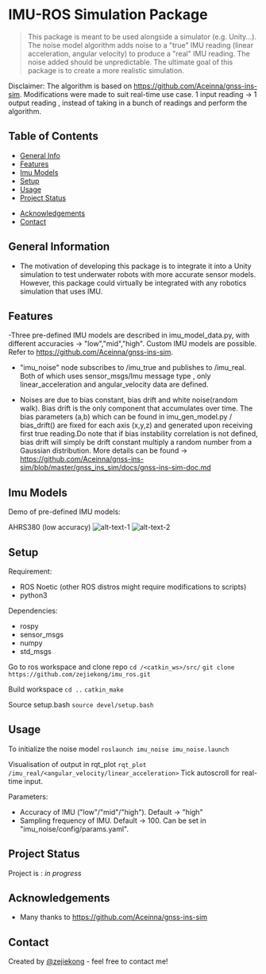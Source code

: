 # IMU-ROS Simulation Package

> This package is meant to be used alongside a simulator (e.g. Unity...). The noise model algorithm adds noise to a "true" IMU reading (linear acceleration, angular velocity) to produce a "real" IMU reading. The noise added should be unpredictable. The ultimate goal of this package is to create a more realistic simulation.

<!-- > Live demo [_here_](https://www.example.com). If you have the project hosted somewhere, include the link here. -->

Disclaimer: The algorithm is based on https://github.com/Aceinna/gnss-ins-sim. Modifications were made to suit real-time use case. 1 input reading -> 1 output reading , instead of taking in a bunch of readings and perform the algorithm.

## Table of Contents

- [General Info](#general-information)
- [Features](#features)
- [Imu Models](#imu-models)
- [Setup](#setup)
- [Usage](#usage)
- [Project Status](#project-status)
<!-- - [Room for Improvement](#room-for-improvement) -->
- [Acknowledgements](#acknowledgements)
- [Contact](#contact)
<!-- * [License](#license) -->

## General Information

- The motivation of developing this package is to integrate it into a Unity simulation to test underwater robots with more accurate sensor models. However, this package could virtually be integrated with any robotics simulation that uses IMU.

<!-- You don't have to answer all the questions - just the ones relevant to your project. -->

## Features

-Three pre-defined IMU models are described in imu_model_data.py, with different accuracies -> "low","mid","high". Custom IMU models are possible. Refer to https://github.com/Aceinna/gnss-ins-sim.

- "imu_noise" node subscribes to /imu_true and publishes to /imu_real. Both of which uses sensor_msgs/Imu message type , only linear_acceleration and angular_velocity data are defined.

- Noises are due to bias constant, bias drift and white noise(random walk). Bias drift is the only component that accumulates over time. The bias parameters (a,b) which can be found in imu_gen_model.py / bias_drift() are fixed for each axis (x,y,z) and generated upon receiving first true reading.Do note that if bias instability correlation is not defined, bias drift will simply be drift constant multiply a random number from a Gaussian distribution. More details can be found -> https://github.com/Aceinna/gnss-ins-sim/blob/master/gnss_ins_sim/docs/gnss-ins-sim-doc.md

## Imu Models

Demo of pre-defined IMU models:

AHRS380 (low accuracy)
![alt-text-1](https://drive.google.com/file/d/13lOwU5MFz1uCGPPB37YFFyK0Mr3gzGKx/view?usp=sharing) ![alt-text-2](https://drive.google.com/file/d/1DULPMnWGf8dvqujFu6gQAp6zivGQu-7x/view?usp=sharing)

## Setup

Requirement:

- ROS Noetic (other ROS distros might require modifications to scripts)
- python3

Dependencies:

- rospy
- sensor_msgs
- numpy
- std_msgs

Go to ros workspace and clone repo
`cd /<catkin_ws>/src/`
`git clone https://github.com/zejiekong/imu_ros.git`

Build workspace
`cd ..`
`catkin_make`

Source setup.bash
`source devel/setup.bash`

## Usage

To initialize the noise model
`roslaunch imu_noise imu_noise.launch`

Visualisation of output in rqt_plot
`rqt_plot /imu_real/<angular_velocity/linear_acceleration>`
Tick autoscroll for real-time input.

Parameters:

- Accuracy of IMU ("low"/"mid"/"high"). Default -> "high"
- Sampling frequency of IMU. Default -> 100.
  Can be set in "imu_noise/config/params.yaml".

## Project Status

<!--
Project is: _in progress_ / _complete_ / _no longer being worked on_. If you are no longer working on it, provide reasons why. -->

Project is : _in progress_

<!-- ## Room for Improvement

Include areas you believe need improvement / could be improved. Also add TODOs for future development.

Room for improvement:

- Improvement to be done 1
- Improvement to be done 2

To do:

- Feature to be added 1
- Feature to be added 2 -->

## Acknowledgements

<!-- Give credit here. -->

<!-- - This project was inspired by...
- This project was based on [this tutorial](https://www.example.com). -->

- Many thanks to https://github.com/Aceinna/gnss-ins-sim

## Contact

Created by [@zejiekong](https://zejiekong.github.io/Portfolio/) - feel free to contact me!

<!-- Optional -->
<!-- ## License -->
<!-- This project is open source and available under the [... License](). -->

<!-- You don't have to include all sections - just the one's relevant to your project -->

